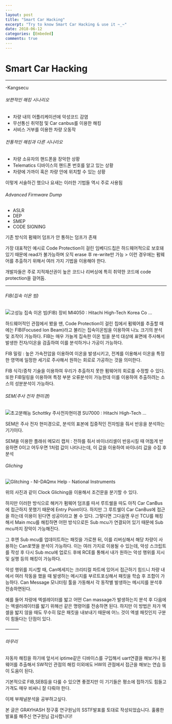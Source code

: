 ```yaml
---
​---
layout: post
title: "Smart Car Hacking"
excerpt: "Try to know Smart Car Hacking & use it ~_~"
date: 2018-06-12
categories: [Embeded]
comments: true 
​---
---
```


# Smart Car Hacking

------

-Kangsecu

###### 보편적인 해킹 시나리오

- 차량 내의 어플리케이션에 악성코드 감염
- 무선통신 취약점 및  Car canbus를 이용한 해킹
- 서비스 거부를 이용한 차량 오동작 

###### 전통적인 해킹과 다른 시나리오

- 차량 소유자의 핸드폰을 장악한 상황
- Telematics 디바이스의 핸드폰 번호를 알고 있는 상황 
- 차량에 가까이 혹은 차량 안에 위치할 수 있는 상황

이렇게 서술하긴 했으나 요새는 이러한 기법들 역시 주로 사용됨

###### Advanced Firmware Dump

- ASLR
- DEP
- SMEP
- CODE SIGNING

기존 방식의 펌웨어 덤프가 안 통하는 덤프가 존재

가장 대표적인 예시로 Code Protection이 걸린 임베디드칩은 하드웨어적으로 보호돼있기 때문에 read가 불가능하며 오직 erase 후 re-write만 가능 > 이런 경우에는 펌웨어를 추출하기 위해서 여러 가지 기법을 이용해야 한다. 

개발자들은 주로 지적재산권이 높은 코드나 리버싱에 특히 취약한 코드에 code protection을 걸어둠.

------

###### FIB(집속 이온 빔)

![고성능 집속 이온 빔(FIB) 장비 MI4050 : Hitachi High-Tech Korea Co ...](https://www.hitachi-hightech.com/products/images/11501/em-mi4050_main.png)

하드웨어적인 관점에서 봤을 땐, Code Protection이 걸린 칩에서 펌웨어를 추출할 때에는  FIB(Focused Ion Beam)라고 불리는 집속이온빔을 이용하여 나노 크기의 분석 및 조작이 가능하다. FIB는 매우 가늘게 집속한 이온 빔을 분석 대상에 표면에 주사해서 발생한 전자/이온을 검출하여 이를 분석하거나 가공이 가능하다. 

FIB 밀링 : 높은 가속전압을 이용하여 이온을 발생시키고, 전계를 이용해서 이온을 특정한 영역에 일정한 세기로 주사해서 원하는 회로로 가공하는 것을 의미한다.

FIB 식각/증착 기술을 이용하여 우리가 추출하지 못한 펌웨어의 회로를 수정할 수 있다. 또한 FIB밀링을 이용하여 특정 부분 오류분석이 가능한데 이를 이용하여 추출하려는 소스의 성분분석이 가능하다.

###### SEM(주사 전자 현미경)

![초고분해능 Schottky 주사전자현미경 SU7000 : Hitachi High-Tech ...](https://www.hitachi-hightech.com/products/images/12710/su7000_main.png)

SEM은 주사 전자 현미경으로, 분석의 표본에 집중적인 전자빔을 줘서 반응을 분석하는 기기이다.

SEM을 이용한 플래쉬 메모리 캡처 :  전하를 줘서  바이너리셀이 반응시킬 때 어둡게 반응하면 0이고 어두우면 1처럼 값이 나타나는데, 이 값을 이용하여 바이너리 값을 수집 후 분석

###### Gliching

![Glitching - NI-DAQmx Help - National Instruments](https://zone.ni.com/images/reference/en-XX/help/370466AH-01/guid-82d62033-43ca-4b4d-8737-0fdd0d934f1f-5.5x8.5_-_a5.png)

위의 사진과 같이 Clock Gliching을 이용해서 조건문을 분기할 수 있다. 

하지만 이러한 방식으로 해커가 펌웨어 덤프를 따서 루트쉘을 따도 아직 Car CanBus에 접근하지 못했기 때문에 Entry Point이다. 하지만 그 루트쉘이 Car CanBus에 접근을 하는데 이용이 된다면 성공이라고 볼 수 있다.  그렇다면 그다음엔 우선 TCU를 해킹해서 Main mcu를 해킹하면 어떤 방식으로든 Sub mcu가 연결되어 있기 때문에 Sub mcu까지 장악이 가능해진다.

 그 후엔 Sub mcu를 업데이트하는 패킷을 가로챈 뒤, 이를 리버싱해서 해당 차량이 사용하는 Can포맷을 분석이 가능하다. 이는 여러 가지로 이용될 수 있는데, 악성 스크립트를 작성 후 다시 Sub mcu에 업로드 후에 RCE를 통해서 내가 원하는 악성 행위를 지시 및 실행 등의 해킹이 가능하다. 

악성 행위를 지시할 때, Can메세지는 크리티컬 파트에 있어서 접근하기 힘드니  차량 내에서 여러 작동을 했을 때 발생하는 메시지를 부르트포싱해서 패킷을 학습 후 조합이 가능하다. Can Message 모니터링 툴을 가동해서 각 동작별 발생하는 메시지를 분석후 전송하면된다.

예를 들어 차량에 엑셀레이터를 밟고 어떤 Can massage가 발생하는지 분석 후 다음에는 엑셀러레이터를 밟기 위해선 같은 명령어를 전송하면 된다. 하지만 이 방법은 차가 엑셀을 밟지 않을 때도 무수히 많은 패킷을 내보내기 때문에 어느 것이 엑셀 패킷인지 구분이 힘들다는 단점이 있다.

———

###### 마무리

자동차 해킹을 하기에 앞서서 iptime같은 디바이스를 구입해서 uart연결을 해보거나 펌웨어를 추출해서 SW적인 관점의 해킹 이외에도 HW의 관점에서 접근을 해보는 연습 등이 도움이 된다. 

기본적으로 FIB,SEB등을 다룰 수 있으면 좋겠지만 이 기기들은 평소에 접하기도 힘들고 가격도 매우 비싸니 잘 다뤄야 한다.

이제 부채널분석을 공부하고싶다.

본 글은 GRAYHASH 정구홍 연구원님의 SSTF발표를 토대로 작성되었습니다. 훌륭한 발표를 해주신 연구원님 감사합니다!

